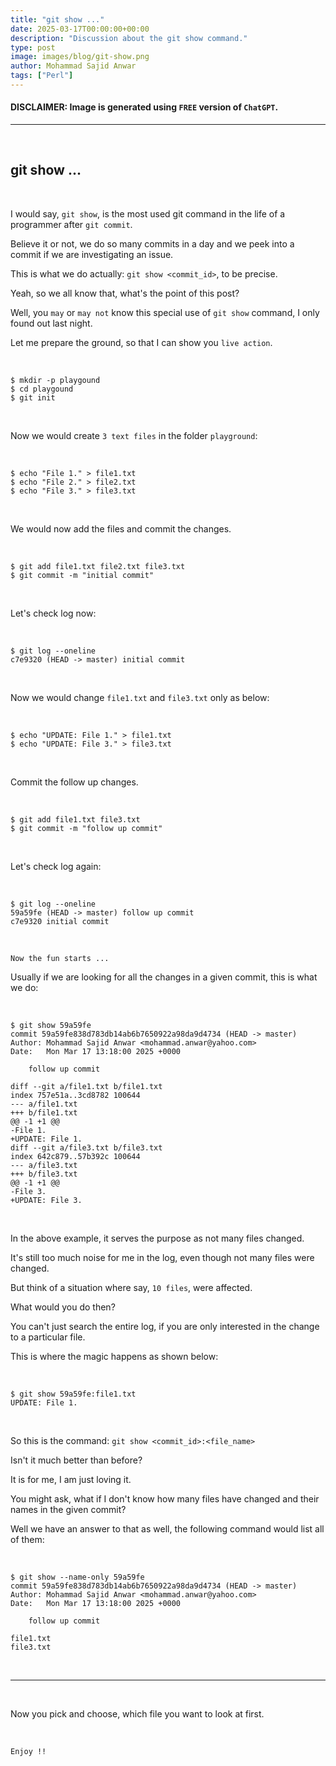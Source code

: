 ```yaml
---
title: "git show ..."
date: 2025-03-17T00:00:00+00:00
description: "Discussion about the git show command."
type: post
image: images/blog/git-show.png
author: Mohammad Sajid Anwar
tags: ["Perl"]
---
```


#### **DISCLAIMER:** Image is generated using `FREE` version of `ChatGPT`.
***

<br>

## git show ...

<br>

I would say, `git show`, is the most used git command in the life of a programmer after `git commit`.

Believe it or not, we do so many commits in a day and we peek into a commit if we are investigating an issue.

This is what we do actually: `git show <commit_id>`, to be precise.

Yeah, so we all know that, what's the point of this post?

Well, you `may` or `may not` know this special use of `git show` command, I only found out last night.

Let me prepare the ground, so that I can show you `live action`.

<br>

    $ mkdir -p playgound
    $ cd playgound
    $ git init

<br>

Now we would create `3 text files` in the folder `playground`:

<br>

    $ echo "File 1." > file1.txt
    $ echo "File 2." > file2.txt
    $ echo "File 3." > file3.txt

<br>

We would now add the files and commit the changes.

<br>

    $ git add file1.txt file2.txt file3.txt
    $ git commit -m "initial commit"

<br>

Let's check log now:

<br>

    $ git log --oneline
    c7e9320 (HEAD -> master) initial commit

<br>

Now we would change `file1.txt` and `file3.txt` only as below:

<br>

    $ echo "UPDATE: File 1." > file1.txt
    $ echo "UPDATE: File 3." > file3.txt

<br>

Commit the follow up changes.

<br>

    $ git add file1.txt file3.txt
    $ git commit -m "follow up commit"

<br>

Let's check log again:

<br>

    $ git log --oneline
    59a59fe (HEAD -> master) follow up commit
    c7e9320 initial commit

<br>

`Now the fun starts ...`

Usually if we are looking for all the changes in a given commit, this is what we do:

<br>

    $ git show 59a59fe
    commit 59a59fe838d783db14ab6b7650922a98da9d4734 (HEAD -> master)
    Author: Mohammad Sajid Anwar <mohammad.anwar@yahoo.com>
    Date:   Mon Mar 17 13:18:00 2025 +0000

        follow up commit

    diff --git a/file1.txt b/file1.txt
    index 757e51a..3cd8782 100644
    --- a/file1.txt
    +++ b/file1.txt
    @@ -1 +1 @@
    -File 1.
    +UPDATE: File 1.
    diff --git a/file3.txt b/file3.txt
    index 642c879..57b392c 100644
    --- a/file3.txt
    +++ b/file3.txt
    @@ -1 +1 @@
    -File 3.
    +UPDATE: File 3.

<br>

In the above example, it serves the purpose as not many files changed.

It's still too much noise for me in the log, even though not many files were changed.

But think of a situation where say, `10 files`, were affected.

What would you do then?

You can't just search the entire log, if you are only interested in the change to a particular file.

This is where the magic happens as shown below:

<br>

    $ git show 59a59fe:file1.txt
    UPDATE: File 1.

<br>

So this is the command: `git show <commit_id>:<file_name>`

Isn't it much better than before?

It is for me, I am just loving it.

You might ask, what if I don't know how many files have changed and their names in the given commit?

Well we have an answer to that as well, the following command would list all of them:

<br>

    $ git show --name-only 59a59fe
    commit 59a59fe838d783db14ab6b7650922a98da9d4734 (HEAD -> master)
    Author: Mohammad Sajid Anwar <mohammad.anwar@yahoo.com>
    Date:   Mon Mar 17 13:18:00 2025 +0000

        follow up commit

    file1.txt
    file3.txt

<br>

***

<br>

Now you pick and choose, which file you want to look at first.

<br>

`Enjoy !!`
